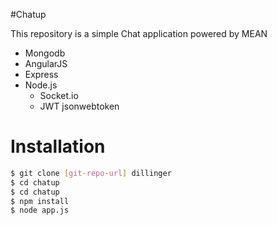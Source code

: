 #Chatup

This repository is a simple Chat application powered by MEAN 
* Mongodb
* AngularJS
* Express
* Node.js
  * Socket.io
  * JWT jsonwebtoken
  
# Installation

```sh
$ git clone [git-repo-url] dillinger
$ cd chatup
$ cd chatup
$ npm install
$ node app.js
```
